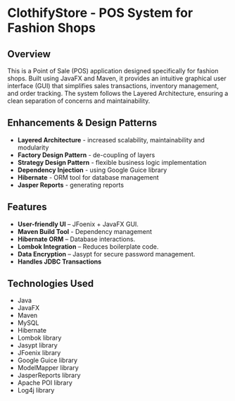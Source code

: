 # ClothifyStore - POS System for Fashion Shops

## Overview

This is a Point of Sale (POS) application designed specifically for fashion shops. Built using JavaFX and Maven, it provides an intuitive graphical user interface (GUI) that simplifies sales transactions, inventory management, and order tracking. The system follows the Layered Architecture, ensuring a clean separation of concerns and maintainability.

## Enhancements & Design Patterns
* **Layered Architecture** - increased scalability, maintainability and modularity
* **Factory Design Pattern** - de-coupling of layers
* **Strategy Design Pattern** - flexible business logic implementation
* **Dependency Injection** - using Google Guice library
* **Hibernate** - ORM tool for database management
* **Jasper Reports** - generating reports

## Features
* **User-friendly UI** – JFoenix + JavaFX GUI.
* **Maven Build Tool** - Dependency management
* **Hibernate ORM** – Database interactions.
* **Lombok Integration** – Reduces boilerplate code.
* **Data Encryption** – Jasypt for secure password management.
* **Handles JDBC Transactions**

## Technologies Used
* Java
* JavaFX
* Maven 
* MySQL 
* Hibernate 
* Lombok library
* Jasypt library
* JFoenix library
* Google Guice library
* ModelMapper library
* JasperReports library
* Apache POI library
* Log4j library

